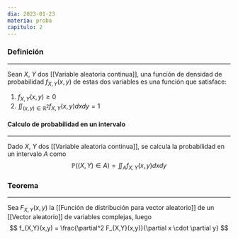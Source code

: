 ```yaml
---
dia: 2023-01-23
materia: proba
capitulo: 2
---
```

### Definición
---
Sean $X$, $Y$ dos [[Variable aleatoria continua]], una función de densidad de probabilidad $f_{X, Y}(x, y)$ de estas dos variables es una función que satisface:

1) $f_{X, Y}(x, y) \geq 0$
2) $\iint_{(x, y) \in \mathbb{R}^2} f_{X, Y}(x, y) dx dy = 1$


#### Calculo de probabilidad en un intervalo
---
Dado $X$, $Y$ dos [[Variable aleatoria continua]], se calcula la probabilidad en un intervalo $A$ como
$$ \mathbb{P}((X, Y) \in A) = \iint_A f_{X, Y}(x, y) dx dy $$

### Teorema
---
Sea $F_{X,Y}(x, y)$ la [[Función de distribución para vector aleatorio]] de un [[Vector aleatorio]] de variables complejas, luego $$ f_{X,Y}(x,y) = \frac{\partial^2 F_{X,Y}(x,y)}{\partial x \cdot \partial y} $$
